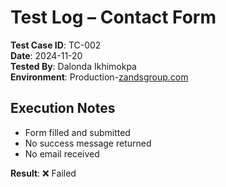 # Test Log – Contact Form

**Test Case ID**: TC-002  
**Date**: 2024-11-20  
**Tested By**: Dalonda Ikhimokpa  
**Environment**: Production-[zandsgroup.com](https://zandsgroup.com)

## Execution Notes
- Form filled and submitted
- No success message returned
- No email received

**Result**: ❌ Failed